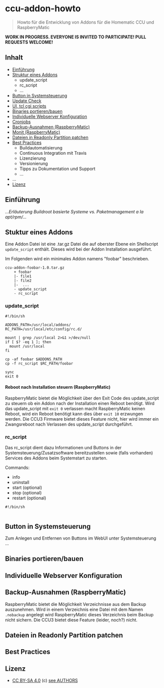 # ccu-addon-howto

> Howto für die Entwicklung von Addons für die Homematic CCU und RaspberryMatic

**WORK IN PROGRESS. EVERYONE IS INVITED TO PARTICIPATE! PULL REQUESTS WELCOME!**

## Inhalt

* [Einführung](#einführung)
* [Struktur eines Addons]()
  * update_script
  * rc_script
  * ...
* [Button in Systemsteuerung]()
* [Update Check]()
* [UI, tcl cgi scripts]()
* [Binaries portieren/bauen]()
* [Individuelle Webserver Konfiguration]()
* [Cronjobs]()
* [Backup-Ausnahmen (RaspberryMatic)]()
* [Monit (RaspberryMatic)]()
* [Dateien in Readonly Partition patchen]()
* [Best Practices]()
  * Buildautomatisierung
  * Continuous Integration mit Travis
  * Lizenzierung
  * Versionierung
  * Tipps zu Dokumentation und Support
  * ...
* ...
* [Lizenz](#lizenz)

## Einführung

_...Erläuterung Buildroot basierte Systeme vs. Paketmanagement a la apt/rpm/..._


## Stuktur eines Addons

Eine Addon Datei ist eine .tar.gz Datei die auf oberster Ebene ein Shellscript `update_script` enthält. Dieses wird
bei der Addon Installation ausgeführt.

Im Folgenden wird ein minimales Addon namens "foobar" beschrieben. 


```
ccu-addon-foobar-1.0.tar.gz
    + foobar
    |- file1
    |- file2 
    |-  ... 
    - update_script
    - rc_script
```


### update_script

```
#!/bin/sh

ADDONS_PATH=/usr/local/addons/
RC_PATH=/usr/local/etc/config/rc.d/

mount | grep /usr/local 2>&1 >/dev/null
if [ $? -eq 1 ]; then
  mount /usr/local
fi

cp -af foobar $ADDONS_PATH
cp -f rc_script $RC_PATH/foobar

sync
exit 0
```

#### Reboot nach Installation steuern (RaspberryMatic)

RaspberryMatic bietet die Möglichkeit über den Exit Code des update_script zu steuern ob ein Addon nach der Installation 
einen Reboot benötigt. Wird das update_script mit `exit 0` verlassen macht RaspberryMatic keinen Reboot, wird ein Reboot 
benötigt kann dies über `exit 10` erzwungen werden. Die CCU3 Firmware bietet dieses Feature nicht, hier wird immer ein
Zwangsreboot nach Verlassen des update_script durchgeführt.

### rc_script

Das rc_script dient dazu Informationen und Buttons in der Systemsteuerung/Zusatzsoftware bereitzustellen sowie (falls
vorhanden) Services des Addons beim Systemstart zu starten.

Commands:
* info
* uninstall
* start (optional)
* stop (optional)
* restart (optional)

```
#!/bin/sh


```


## Button in Systemsteuerung

Zum Anlegen und Entfernen von Buttons im WebUI unter Systemsteuerung ...

## Binaries portieren/bauen

## Individuelle Webserver Konfiguration

## Backup-Ausnahmen (RaspberryMatic)

RaspberryMatic bietet die Möglichkeit Verzeichnisse aus dem Backup auszunehmen. Wird in einem Verzeichnis eine Datei
mit dem Namen `.nobackup` angelegt wird RaspberryMatic dieses Verzeichnis beim Backup nicht sichern. Die CCU3 bietet 
diese Feature (leider, noch?) nicht.

## Dateien in Readonly Partition patchen



## Best Practices

## Lizenz

* [CC BY-SA 4.0](https://creativecommons.org/licenses/by-sa/4.0/legalcode.de) (c) [see AUTHORS](AUTHORS)